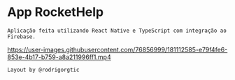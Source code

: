 # App RocketHelp
    Aplicação feita utilizando React Native e TypeScript com integração ao Firebase.

https://user-images.githubusercontent.com/76856999/181112585-e79f4fe6-853e-4b17-b759-a8a211996ff1.mp4

    Layout by @rodrigorgtic
